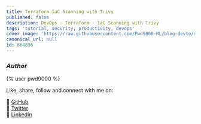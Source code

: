 ```yaml
---
title: Terraform IaC Scanning with Trivy
published: false
description: DevOps - Terraform - IaC Scanning with Trivy
tags: 'tutorial, security, productivity, devops'
cover_image: 'https://raw.githubusercontent.com/Pwd9000-ML/blog-devto/master/posts/DevOps-Terraform-Trivy/assets/main-trivy.png'
canonical_url: null
id: 864896
---
```


### _Author_

{% user pwd9000 %}

Like, share, follow and connect with me on:

:octopus: [GitHub](https://github.com/Pwd9000-ML)\
:penguin: [Twitter](https://twitter.com/pwd9000)\
:space_invader: [LinkedIn](https://www.linkedin.com/in/marcel-l-61b0a96b/)
